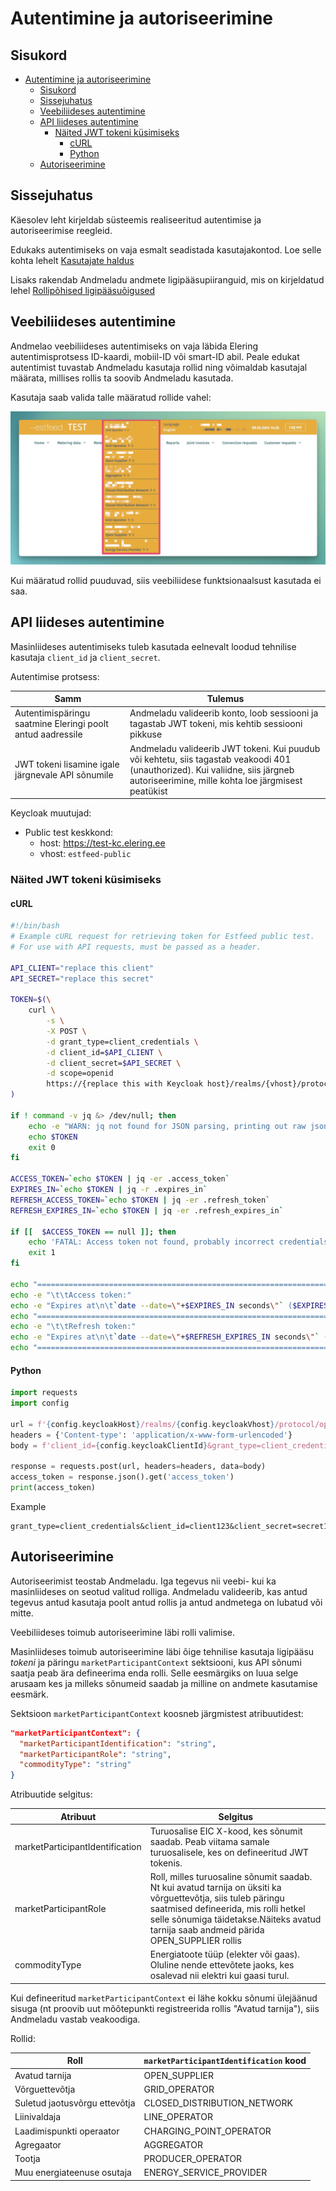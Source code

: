 # Autentimine ja autoriseerimine

## Sisukord

- [Autentimine ja autoriseerimine](#autentimine-ja-autoriseerimine)
  - [Sisukord](#sisukord)
  - [Sissejuhatus](#sissejuhatus)
  - [Veebiliideses autentimine](#veebiliideses-autentimine)
  - [API liideses autentimine](#api-liideses-autentimine)
    - [Näited JWT tokeni küsimiseks](#näited-jwt-tokeni-küsimiseks)
      - [cURL](#curl)
      - [Python](#python)
  - [Autoriseerimine](#autoriseerimine)

## Sissejuhatus

Käesolev leht kirjeldab süsteemis realiseeritud autentimise ja autoriseerimise reegleid.

Edukaks autentimiseks on vaja esmalt seadistada kasutajakontod. Loe selle kohta lehelt [Kasutajate haldus](03.02-kasutajate-haldus.md)

Lisaks rakendab Andmeladu andmete ligipääsupiiranguid, mis on kirjeldatud lehel [Rollipõhised ligipääsuõigused](03.01-rollipohised-ligipaasuoigused.md)

## Veebiliideses autentimine

Andmelao veebiliideses autentimiseks on vaja läbida Elering autentimisprotsess ID-kaardi, mobiil-ID või smart-ID abil. Peale edukat autentimist tuvastab Andmeladu kasutaja rollid ning võimaldab kasutajal määrata, millises rollis ta soovib Andmeladu kasutada.

Kasutaja saab valida talle määratud rollide vahel:

![role-selector](../images/opp-ui/role-selector.jpg)

Kui määratud rollid puuduvad, siis veebiliidese funktsionaalsust kasutada ei saa.

## API liideses autentimine

Masinliideses autentimiseks tuleb kasutada eelnevalt loodud tehnilise kasutaja `client_id` ja `client_secret`.

Autentimise protsess:

| Samm                                                       | Tulemus                                                                                                                                                                              |
|------------------------------------------------------------|--------------------------------------------------------------------------------------------------------------------------------------------------------------------------------------|
| Autentimispäringu saatmine Eleringi poolt antud aadressile | Andmeladu valideerib konto, loob sessiooni ja tagastab JWT tokeni, mis kehtib sessiooni pikkuse                                                                                      |
| JWT tokeni lisamine igale järgnevale API sõnumile          | Andmeladu valideerib JWT tokeni. Kui puudub või kehtetu, siis tagastab veakoodi 401 (unauthorized). Kui valiidne, siis järgneb autoriseerimine, mille kohta loe järgmisest peatükist |

Keycloak muutujad:
- Public test keskkond:
  - host: https://test-kc.elering.ee
  - vhost: `estfeed-public`

### Näited JWT tokeni küsimiseks

#### cURL

```bash
#!/bin/bash
# Example cURL request for retrieving token for Estfeed public test.
# For use with API requests, must be passed as a header.

API_CLIENT="replace this client"
API_SECRET="replace this secret"

TOKEN=$(\
    curl \
        -s \
        -X POST \
        -d grant_type=client_credentials \
        -d client_id=$API_CLIENT \
        -d client_secret=$API_SECRET \
        -d scope=openid
        https://{replace this with Keycloak host}/realms/{vhost}/protocol/openid-connect/token \
)

if ! command -v jq &> /dev/null; then
    echo -e "WARN: jq not found for JSON parsing, printing out raw json\n"
    echo $TOKEN
    exit 0
fi

ACCESS_TOKEN=`echo $TOKEN | jq -er .access_token`
EXPIRES_IN=`echo $TOKEN | jq -r .expires_in`
REFRESH_ACCESS_TOKEN=`echo $TOKEN | jq -er .refresh_token`
REFRESH_EXPIRES_IN=`echo $TOKEN | jq -er .refresh_expires_in`

if [[  $ACCESS_TOKEN == null ]]; then
    echo 'FATAL: Access token not found, probably incorrect credentials.'
    exit 1
fi

echo "===================================================================================="
echo -e "\t\tAccess token:"
echo -e "Expires at\n\t`date --date=\"+$EXPIRES_IN seconds\"` ($EXPIRES_IN seconds)\n\nToken\n\t$ACCESS_TOKEN"
echo "===================================================================================="
echo -e "\t\tRefresh token:"
echo -e "Expires at\n\t`date --date=\"+$REFRESH_EXPIRES_IN seconds\"` ($REFRESH_EXPIRES_IN seconds)\n\nToken\n\t$REFRESH_ACCESS_TOKEN"
echo "===================================================================================="

```

#### Python

```python
import requests
import config

url = f'{config.keycloakHost}/realms/{config.keycloakVhost}/protocol/openid-connect/token'
headers = {'Content-type': 'application/x-www-form-urlencoded'}
body = f'client_id={config.keycloakClientId}&grant_type=client_credentials&client_secret={config.keycloakClientSecret}&scope=openid'

response = requests.post(url, headers=headers, data=body)
access_token = response.json().get('access_token')
print(access_token)
```

Example

```text
grant_type=client_credentials&client_id=client123&client_secret=secret123&scope=openid
```

## Autoriseerimine

Autoriseerimist teostab Andmeladu. Iga tegevus nii veebi- kui ka masinliideses on seotud valitud rolliga. Andmeladu valideerib, kas antud tegevus antud kasutaja poolt antud rollis ja antud andmetega on lubatud või mitte.

Veebiliideses toimub autoriseerimine läbi rolli valimise.

Masinliideses toimub autoriseerimine läbi õige tehnilise kasutaja ligipääsu *tokeni* ja päringu `marketParticipantContext` sektsiooni, kus API sõnumi saatja peab ära defineerima enda rolli. Selle eesmärgiks on luua selge arusaam kes ja milleks sõnumeid saadab ja milline on andmete kasutamise eesmärk.

Sektsioon `marketParticipantContext` koosneb järgmistest atribuutidest:

```json
"marketParticipantContext": {
  "marketParticipantIdentification": "string", 
  "marketParticipantRole": "string", 
  "commodityType": "string"
}
```

Atribuutide selgitus:

| Atribuut                        | Selgitus                                                                                                                                                                                                                                         |
|---------------------------------|--------------------------------------------------------------------------------------------------------------------------------------------------------------------------------------------------------------------------------------------------|
| marketParticipantIdentification | Turuosalise EIC X-kood, kes sõnumit saadab. Peab viitama samale turuosalisele, kes on defineeritud JWT tokenis.                                                                                                                                  |
| marketParticipantRole           | Roll, milles turuosaline sõnumit saadab. Nt kui avatud tarnija on üksiti ka võrguettevõtja, siis tuleb päringu saatmised defineerida, mis rolli hetkel selle sõnumiga täidetakse.Näiteks avatud tarnija saab andmeid pärida OPEN_SUPPLIER rollis |
| commodityType                   | Energiatoote tüüp (elekter või gaas). Oluline nende ettevõtete jaoks, kes osalevad nii elektri kui gaasi turul.                                                                                                                                  |

Kui defineeritud `marketParticipantContext` ei lähe kokku sõnumi ülejäänud sisuga (nt proovib uut mõõtepunkti registreerida rollis "Avatud tarnija"), siis Andmeladu vastab veakoodiga.

Rollid:

| Roll                          | `marketParticipantIdentification` kood |
|-------------------------------|----------------------------------------|
| Avatud tarnija                | OPEN_SUPPLIER                          |
| Võrguettevõtja                | GRID_OPERATOR                          |
| Suletud jaotusvõrgu ettevõtja | CLOSED_DISTRIBUTION_NETWORK            |
| Liinivaldaja                  | LINE_OPERATOR                          |
| Laadimispunkti operaator      | CHARGING_POINT_OPERATOR                |
| Agregaator                    | AGGREGATOR                             |
| Tootja                        | PRODUCER_OPERATOR                      |
| Muu energiateenuse osutaja    | ENERGY_SERVICE_PROVIDER                |
